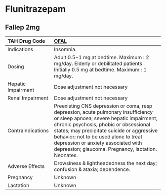 # Flunitrazepam

## Fallep 2mg

| TAH Drug Code      | [OFAL](https://www.tahsda.org.tw/drugs/hissearch.php?drug_code=OFAL)                                                                                                                                                                                                                                                                                      |
|:-------------------|:----------------------------------------------------------------------------------------------------------------------------------------------------------------------------------------------------------------------------------------------------------------------------------------------------------------------------------------------------------|
| Indications        | Insomnia.                                                                                                                                                                                                                                                                                                                                                 |
| Dosing             | Adult 0.5-1 mg at bedtime. Maximum : 2 mg/day. Elderly or debilitated patients Initially 0.5 mg at bedtime. Maximum : 1 mg/day.                                                                                                                                                                                                                           |
| Hepatic Impairment | Dose adjustment not necessary                                                                                                                                                                                                                                                                                                                             |
| Renal Impairment   | Dose adjustment not necessary                                                                                                                                                                                                                                                                                                                             |
| Contraindications  | Preexisting CNS depression or coma, resp depression, acute pulmonary insufficiency or sleep apnoea; severe hepatic impairment; chronic psychosis, phobic or obsessional states; may precipitate suicide or aggressive behavior; not to be used alone to treat depression or anxiety associated with depression; glaucoma. Pregnancy, lactation. Neonates. |
| Adverse Effects    | Drowsiness & lightheadedness the next day; confusion & ataxia; dependence.                                                                                                                                                                                                                                                                                |
| Pregnancy          | Unknown                                                                                                                                                                                                                                                                                                                                                   |
| Lactation          | Unknown                                                                                                                                                                                                                                                                                                                                                   |

